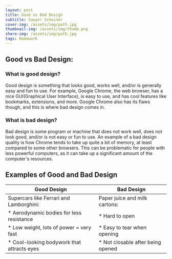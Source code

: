 ```yaml
---
layout: post
title: Good vs Bad Design
subtitle: Sawyer Scheiner
cover-img: /assets/img/path.jpg
thumbnail-img: /assets/img/thumb.png
share-img: /assets/img/path.jpg
tags: Homework
---
```


## Good vs Bad Design:

### What is good design?
Good design is something that looks good, works well, and/or is generally easy and fun to use. 
For example, Google Chrome, the web browser, has a nice GUI(Graphical User Interface), is easy to use, and has cool features like bookmarks, extensions, and more.
Google Chrome also has its flaws though, and this is where bad design comes in.
### What is bad design?
Bad design is some program or machine that does not work well, does not look good, and/or is not easy or fun to use. An example of a bad design quality is how Chrome tends to take up quite a bit of memory, at least compared to some other browsers. 
This can be problematic for people with less powerful computers, as it can take up a significant amount of the computer's resources.

## Examples of Good and Bad Design

| Good Design | Bad Design |
| ----------- | ---------- |
| Supercars like Ferrari and Lamborghini: | Paper juice and milk cartons: |
| * Aerodynamic bodies for less resistance | * Hard to open |
| * Low weight, lots of power = very fast | * Easy to tear when opening |
| * Cool-looking bodywork that attracts eyes | * Not closable after being opened |





